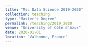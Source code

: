 ```yaml
---
title: "Msc Data Science 2019-2020"
collection: teaching
type: "Master's Degree"
permalink: /teaching/2019_2020
venue: "University of Côte d'Azur"
date: 2020-01-01
location: "Valbonne, France"
---
```

